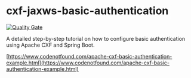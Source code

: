 # cxf-jaxws-basic-authentication

[![Quality Gate](https://sonarcloud.io/api/badges/gate?key=com.codenotfound:cxf-jaxws-basic-authentication)](https://sonarcloud.io/dashboard/index/com.codenotfound:cxf-jaxws-basic-authentication)

A detailed step-by-step tutorial on how to configure basic authentication using Apache CXF and Spring Boot.

[https://www.codenotfound.com/apache-cxf-basic-authentication-example.html](https://www.codenotfound.com/apache-cxf-basic-authentication-example.html)
